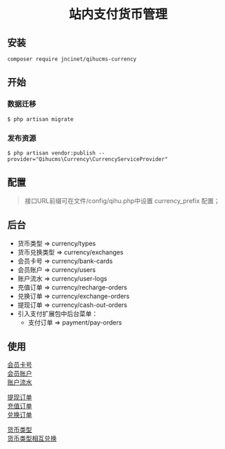 <h1 align="center">站内支付货币管理</h1>

## 安装
```shell
composer require jncinet/qihucms-currency
```

## 开始
### 数据迁移
```shell
$ php artisan migrate
```
### 发布资源
```shell
$ php artisan vendor:publish --provider="Qihucms\Currency\CurrencyServiceProvider"
```

## 配置
> 接口URL前缀可在文件/config/qihu.php中设置 currency_prefix 配置；

## 后台
+ 货币类型 => currency/types
+ 货币兑换类型 => currency/exchanges
+ 会员卡号 => currency/bank-cards
+ 会员账户 => currency/users
+ 账户流水 => currency/user-logs
+ 充值订单 => currency/recharge-orders
+ 兑换订单 => currency/exchange-orders
+ 提现订单 => currency/cash-out-orders
+ 引入支付扩展包中后台菜单：
    - 支付订单 => payment/pay-orders

## 使用
[会员卡号](https://jncinet.github.io/qihucms-currency/BANK_CARD)  
[会员账户](https://jncinet.github.io/qihucms-currency/USER)  
[账户流水](https://jncinet.github.io/qihucms-currency/USER_LOG)  

[提现订单](https://jncinet.github.io/qihucms-currency/CASH_OUT_ORDER)  
[充值订单](https://jncinet.github.io/qihucms-currency/RECHARGE_ORDER)  
[兑换订单](https://jncinet.github.io/qihucms-currency/EXCHANGE_ORDER)  

[货币类型](https://jncinet.github.io/qihucms-currency/TYPE)  
[货币类型相互兑换](https://jncinet.github.io/qihucms-currency/EXCHANGE)  